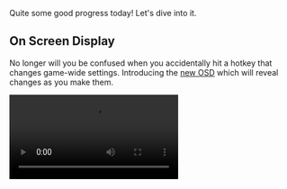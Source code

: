 Quite some good progress today! Let's dive into it.

## On Screen Display

No longer will you be confused when you accidentally hit a hotkey that changes game-wide settings. Introducing the [new OSD](https://github.com/ppy/osu/pull/759) which will reveal changes as you make them.

<video src="//puu.sh/zPnvU/994b28d088.mp4" controls preload="metadata" />

Currently this is for game-wide settings (resolution, screen mode, frame limiter, audio device, debug console) but going forward the same interface will be used during gameplay to let you know when things like mouse buttons have been disabled, scroll speeds have changed, etc.

## Mania doesn't crash any more!

smoogipooo has been [hard at work](https://github.com/ppy/osu/pull/738) on mania, to the point it now displays maps to some extent. Note that it is not yet playable, but you can pretend to play at least. Also Ctrl +/- are available to change the scroll speed.

Design isn't final, colours aren't final, all the usual disclaimers. There will be a more detailed post with visuals once we're happy with it, but you can go check it out by loading a mania map if you wish to do so.

## new.ppy.sh is no more

Thanks to a lot of hard work from the web team, we are making good progress on the new version of the website to the point we're happy to announce that the domains have been merged. You should be automatically redirected from the new subdomain to the main one if you have been using it until now.

Going forward, we will be switching pages on one at a time as they are ready to be used. You can always manually make the switch (though some pages are not yet available) by using [this link](https://osu.ppy.sh/home) or just visiting new.ppy.sh (it'll redirect you over).

## Other things

- Gameplay pauses when the osu! window loses focus [#762](https://github.com/ppy/osu/pull/762).
- Fix for skip button also seeking when watching a replay [#762](https://github.com/ppy/osu/pull/762).
- Fix duplicate channels being created on connection loss [#764](https://github.com/ppy/osu/pull/764).
- Improve the appearance of chat tabs when transitions from active to inactive [#761](https://github.com/ppy/osu/pull/761).
- Fix requesting too many chat messages on initial connect (and sometimes the wrong ones) [#760](https://github.com/ppy/osu/pull/760).
- Fixed hover states not getting updates until the mouse is moved. This was visible on the osu! logo at the main menu if you clicked it without moving your mouse (it would remain in a hovered state) [#715](https://github.com/ppy/osu-framework/pull/715).
- Add transform helpers for manipulation specifically of width or height [#717](https://github.com/ppy/osu-framework/pull/717).

## New release available

2017.516.0 is now available from [github releases](https://github.com/ppy/osu/releases/tag/v2017.516.0) (or via auto-update if you already have lazer installed)!